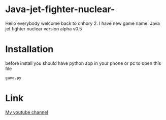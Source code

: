 # Java-jet-fighter-nuclear-
Hello everybody welcome back to chhory 2. I have new game name: Java jet fighter nuclear version alpha v0.5
# Installation 
before install you should have python app in your phone or pc to open this file
```bash
game.py
```
# Link
[My youtube channel](https://m.youtube.com/@chhory2)

